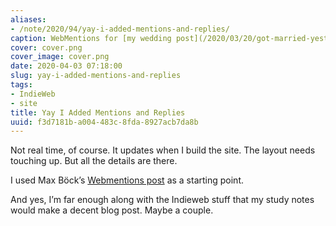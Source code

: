 ```yaml
---
aliases:
- /note/2020/94/yay-i-added-mentions-and-replies/
caption: WebMentions for [my wedding post](/2020/03/20/got-married-yesterday/index.html)
cover: cover.png
cover_image: cover.png
date: 2020-04-03 07:18:00
slug: yay-i-added-mentions-and-replies
tags:
- IndieWeb
- site
title: Yay I Added Mentions and Replies
uuid: f3d7181b-a004-483c-8fda-8927acb7da8b
---
```


Not real time, of course. It updates when I build the site. The layout
needs touching up. But all the details are there.

I used Max Böck’s [Webmentions
post](https://mxb.dev/blog/using-webmentions-on-static-sites/#webmentions)
as a starting point.

And yes, I’m far enough along with the Indieweb stuff that my study
notes would make a decent blog post. Maybe a couple.